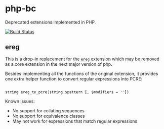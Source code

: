 php-bc
======

Deprecated extensions implemented in PHP.

[![Build Status](https://travis-ci.org/datibbaw/php-bc.svg?branch=master)](https://travis-ci.org/datibbaw/php-bc)

ereg
----

This is a drop-in replacement for the [`ereg`](http://php.net/manual/en/book.regex.php) extension which may be removed as a core extension in the next major version of php.

Besides implementing all the functions of the original extension, it provides one extra helper function to convert regular expressions into PCRE:

<code php>
string ereg_to_pcre(string $pattern [, $modifiers = ''])
</code>

Known issues:
  - No support for collating sequences
  - No support for equivalence classes
  - May not work for expressions that match regular expressions
